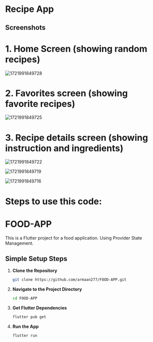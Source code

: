 <h1>Recipe App</h1>

<h2>Screenshots</h2>

<h1>1. Home Screen (showing random recipes)</h1>

![1721991849728](https://github.com/user-attachments/assets/d05ae767-60fb-4d1d-bf60-06e47f9b3ea3)

<h1>2. Favorites screen (showing favorite recipes)</h1>

![1721991849725](https://github.com/user-attachments/assets/fa87e775-ba38-4b5a-94f7-03da40bd4b5e)

<h1>3. Recipe details screen (showing instruction and ingredients)</h1>

![1721991849722](https://github.com/user-attachments/assets/3e3f73e3-4884-44e8-90e6-2f36c0deb311)

![1721991849719](https://github.com/user-attachments/assets/61a515bf-e223-4235-9f87-9d7e9ab415dc)

![1721991849716](https://github.com/user-attachments/assets/0248966c-5ae3-42f3-9742-c8f2f7da6c70)

<h1>Steps to use this code:</h1>

# FOOD-APP

This is a Flutter project for a food application.
Using Provider State Management.

## Simple Setup Steps

1. **Clone the Repository**
   ```sh
   git clone https://github.com/armaan277/FOOD-APP.git

2. **Navigate to the Project Directory**
   ```sh
   cd FOOD-APP

3. **Get Flutter Dependencies**
   ```sh
   flutter pub get

4. **Run the App**
   ```sh
   flutter run


